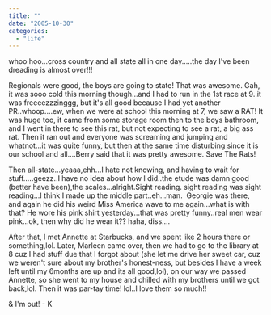 ```yaml
---
title: ""
date: "2005-10-30"
categories: 
  - "life"
---
```


whoo hoo...cross country and all state all in one day.....the day I've been dreading is almost over!!!

Regionals were good, the boys are going to state! That was awesome. Gah, it was sooo cold this morning though...and I had to run in the 1st race at 9..it was freeeezzzinggg, but it's all good because I had yet another PR..whoop....ew, when we were at school this morning at 7, we saw a RAT! It was huge too, it came from some storage room then to the boys bathroom, and I went in there to see this rat, but not expecting to see a rat, a big ass rat. Then it ran out and everyone was screaming and jumping and whatnot...it was quite funny, but then at the same time disturbing since it is our school and all....Berry said that it was pretty awesome. Save The Rats!

Then all-state...yeaaa,ehh...I hate not knowing, and having to wait for stuff.....geezz..I have no idea about how I did..the etude was damn good (better have been),the scales...alright.Sight reading. sight reading was sight reading...I think I made up the middle part..eh...man.  Georgie was there, and again he did his weird Miss America wave to me again...what is with that? He wore his pink shirt yesterday...that was pretty funny..real men wear pink...ok, then why did he wear it?? haha, diss....

After that, I met Annette at Starbucks, and we spent like 2 hours there or something,lol. Later, Marleen came over, then we had to go to the library at 8 cuz I had stuff due that I forgot about (she let me drive her sweet car, cuz we weren't sure about my brother's honest-ness, but besides I have a week left until my 6months are up and its all good,lol), on our way we passed Annette, so she went to my house and chilled with my brothers until we got back,lol. Then it was par-tay time! lol..I love them so much!!

& I'm out! - K

